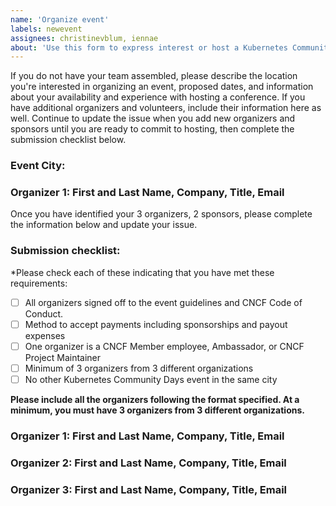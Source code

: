 ```yaml
---
name: 'Organize event'
labels: newevent
assignees: christinevblum, iennae
about: 'Use this form to express interest or host a Kubernetes Community Days event in your area'
---
```


If you do not have your team assembled, please describe the location you're interested in organizing an event, proposed dates, and information about your availability and experience with hosting a conference. If you have additional organizers and volunteers, include their information here as well. Continue to update the issue when you add new organizers and sponsors until you are ready to commit to hosting, then complete the submission checklist below. 

### Event City:
### Organizer 1: First and Last Name, Company, Title, Email 

Once you have identified your 3 organizers, 2 sponsors, please complete the information below and update your issue.

### Submission checklist:

*Please check each of these indicating that you have met these requirements:

* [ ] All organizers signed off to the event guidelines and CNCF Code of Conduct.
* [ ] Method to accept payments including sponsorships and payout expenses
* [ ] One organizer is a CNCF Member employee, Ambassador, or CNCF Project Maintainer
* [ ] Minimum of 3 organizers from 3 different organizations
* [ ] No other Kubernetes Community Days event in the same city

**Please include all the organizers following the format specified. At a minimum, you must have 3 organizers from 3 different organizations.**

### Organizer 1: First and Last Name, Company, Title, Email 
### Organizer 2: First and Last Name, Company, Title, Email
### Organizer 3: First and Last Name, Company, Title, Email

